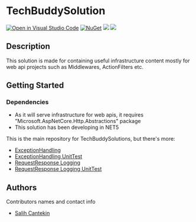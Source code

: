 # TechBuddySolution

[![Open in Visual Studio Code](https://open.vscode.dev/badges/open-in-vscode.svg)](https://github.dev/salihcantekin/TechBuddySolution)
[![NuGet](https://img.shields.io/nuget/v/TechBuddy.Middlewares.ExceptionHandling)](https://www.nuget.org/packages/TechBuddy.Middlewares.ExceptionHandling/)
[![](https://img.shields.io/github/stars/salihcantekin/Techbuddysolution?style=social)]()
[![](https://img.shields.io/github/forks/salihcantekin/Techbuddysolution?style=social)]()



## Description

This solution is made for containing useful infrastructure content mostly for web api projects such as Middlewares, ActionFilters etc.

## Getting Started

### Dependencies

* As it will serve infrastructure for web apis, it requires "Microsoft.AspNetCore.Http.Abstractions" package
* This solution has been developing in NET5

This is the main repository for TechBuddySolutions, but there's more:
* [ExceptionHandling](https://github.com/salihcantekin/TechBuddySolution/tree/master/src/TechBuddy.Middlewares.ExceptionHandling)
* [ExceptionHandling UnitTest](https://github.com/salihcantekin/TechBuddySolution/tree/master/test/ExceptionHandling.UnitTest)
* [RequestResponse Logging](https://github.com/salihcantekin/TechBuddySolution/tree/master/src/TechBuddy.Middlewares.RequestResponse)
* [RequestResponse Logging UnitTest](https://github.com/salihcantekin/TechBuddySolution/tree/master/test/RequestResponse.UnitTest)


## Authors

Contributors names and contact info

* [Salih Cantekin](https://www.youtube.com/c/TechBuddyTR)
